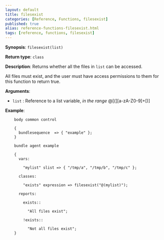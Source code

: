 ```yaml
---
layout: default
title: filesexist
categories: [Reference, Functions, filesexist]
published: true
alias: reference-functions-filesexist.html
tags: [reference, functions, filesexist]
---
```


**Synopsis**: `filesexist(list)`

**Return type**: `class`

**Description**: Returns whether all the files in `list` can be accessed.

All files must exist, and the user must have access permissions to them for 
this function to return true.

**Arguments**:

* `list` : Reference to a list variable, *in the range*
@[(][a-zA-Z0-9]+[)]

**Example**:

```cf3
    body common control

    {
      bundlesequence  => { "example" };
    }

    bundle agent example

    {     
      vars:

        "mylist" slist => { "/tmp/a", "/tmp/b", "/tmp/c" };

      classes:

        "exists" expression => filesexist("@(mylist)");

      reports:

        exists::

          "All files exist";

        !exists::

          "Not all files exist";
    }
```

